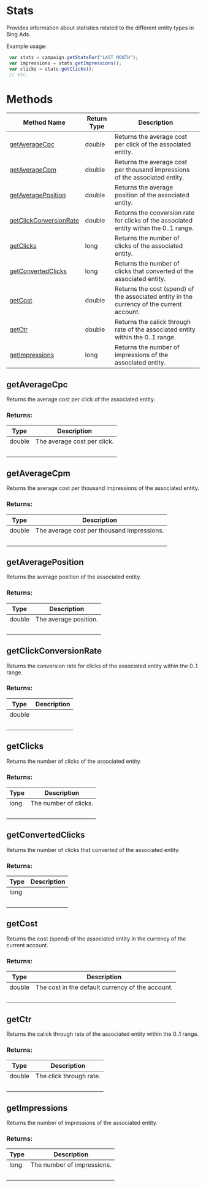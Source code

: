 # Stats
Provides information about statistics related to the different entity types in Bing Ads.

Example usage:
```javascript
 var stats = campaign.getStatsFor("LAST_MONTH");
 var impressions = stats.getImpressions();
 var clicks = stats.getClicks();
 // etc.
```

# Methods
|Method Name|Return Type|Description|
|-|-|-
[getAverageCpc](#getaveragecpc)|double|Returns the average cost per click of the associated entity.<br />
[getAverageCpm](#getaveragecpm)|double|Returns the average cost per thousand impressions of the associated entity.<br />
[getAveragePosition](#getaverageposition)|double|Returns the average position of the associated entity.<br />
[getClickConversionRate](#getclickconversionrate)|double|Returns the conversion rate for clicks of the associated entity within the 0..1 range.<br />
[getClicks](#getclicks)|long|Returns the number of clicks of the associated entity.<br />
[getConvertedClicks](#getconvertedclicks)|long|Returns the number of clicks that converted of the associated entity.<br />
[getCost](#getcost)|double|Returns the cost (spend) of the associated entity in the currency of the current account.<br />
[getCtr](#getctr)|double|Returns the calick through rate of the associated entity within the 0..1 range. <br />
[getImpressions](#getimpressions)|long|Returns the number of impressions of the associated entity.<br />

## <a name="getaveragecpc"></a>getAverageCpc
Returns the average cost per click of the associated entity.

### Returns:
|Type|Description|
|-|-
double|The average cost per click.
&nbsp;|&nbsp;

## <a name="getaveragecpm"></a>getAverageCpm
Returns the average cost per thousand impressions of the associated entity.

### Returns:
|Type|Description|
|-|-
double|The average cost per thousand impressions.
&nbsp;|&nbsp;

## <a name="getaverageposition"></a>getAveragePosition
Returns the average position of the associated entity.

### Returns:
|Type|Description|
|-|-
double|The average position.
&nbsp;|&nbsp;

## <a name="getclickconversionrate"></a>getClickConversionRate
Returns the conversion rate for clicks of the associated entity within the 0..1 range.

### Returns:
|Type|Description|
|-|-
double|
&nbsp;|&nbsp;

## <a name="getclicks"></a>getClicks
Returns the number of clicks of the associated entity.

### Returns:
|Type|Description|
|-|-
long|The number of clicks.
&nbsp;|&nbsp;

## <a name="getconvertedclicks"></a>getConvertedClicks
Returns the number of clicks that converted of the associated entity.

### Returns:
|Type|Description|
|-|-
long|
&nbsp;|&nbsp;

## <a name="getcost"></a>getCost
Returns the cost (spend) of the associated entity in the currency of the current account.

### Returns:
|Type|Description|
|-|-
double|The cost in the default currency of the account.
&nbsp;|&nbsp;

## <a name="getctr"></a>getCtr
Returns the calick through rate of the associated entity within the 0..1 range. 

### Returns:
|Type|Description|
|-|-
double|The click through rate.
&nbsp;|&nbsp;

## <a name="getimpressions"></a>getImpressions
Returns the number of impressions of the associated entity.

### Returns:
|Type|Description|
|-|-
long|The number of impressions.
&nbsp;|&nbsp;

